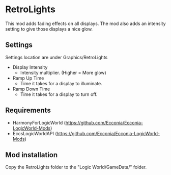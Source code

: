 # RetroLights
This mod adds fading effects on all displays. The mod also adds an intensity setting to give those displays a nice glow.

## Settings
Settings location are under Graphics/RetroLights
- Display Intensity
  - Intensity multiplier. (Higher = More glow)
- Ramp Up Time
  - Time it takes for a display to illuminate.
- Ramp Down Time
  - Time it takes for a display to turn off.

## Requirements
- HarmonyForLogicWorld (https://github.com/Ecconia/Ecconia-LogicWorld-Mods)
- EccsLogicWorldAPI (https://github.com/Ecconia/Ecconia-LogicWorld-Mods)

## Mod installation
Copy the RetroLights folder to the "Logic World/GameData/" folder.